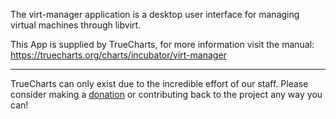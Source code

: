 The virt-manager application is a desktop user interface for managing virtual machines through libvirt.


This App is supplied by TrueCharts, for more information visit the manual: https://truecharts.org/charts/incubator/virt-manager

---

TrueCharts can only exist due to the incredible effort of our staff.
Please consider making a [donation](https://truecharts.org/docs/about/sponsor) or contributing back to the project any way you can!
